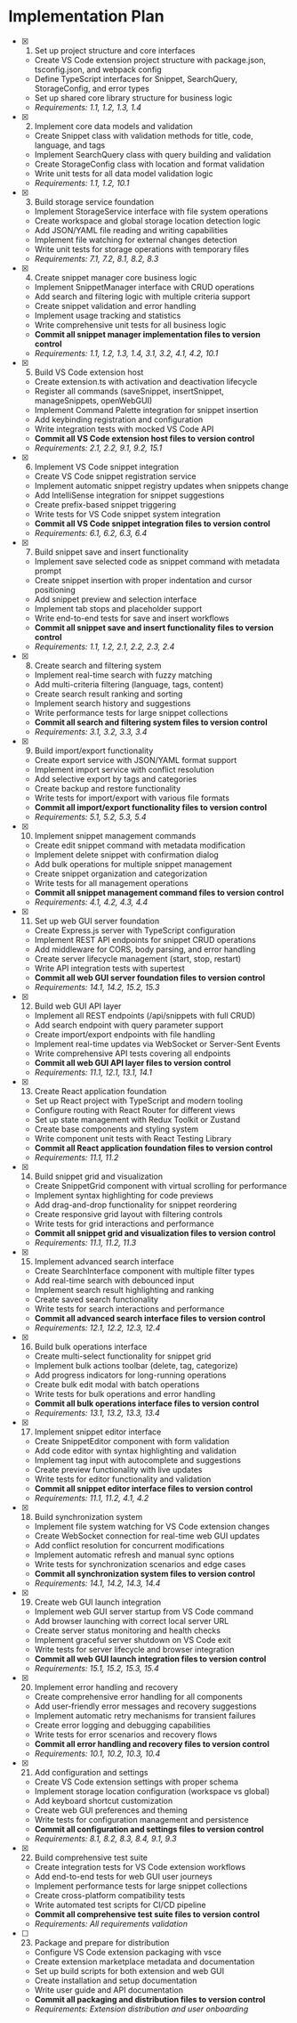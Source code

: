 # Implementation Plan

- [x] 1. Set up project structure and core interfaces

  - Create VS Code extension project structure with package.json, tsconfig.json, and webpack config
  - Define TypeScript interfaces for Snippet, SearchQuery, StorageConfig, and error types
  - Set up shared core library structure for business logic
  - _Requirements: 1.1, 1.2, 1.3, 1.4_

- [x] 2. Implement core data models and validation

  - Create Snippet class with validation methods for title, code, language, and tags
  - Implement SearchQuery class with query building and validation
  - Create StorageConfig class with location and format validation
  - Write unit tests for all data model validation logic
  - _Requirements: 1.1, 1.2, 10.1_

- [x] 3. Build storage service foundation

  - Implement StorageService interface with file system operations
  - Create workspace and global storage location detection logic
  - Add JSON/YAML file reading and writing capabilities
  - Implement file watching for external changes detection
  - Write unit tests for storage operations with temporary files
  - _Requirements: 7.1, 7.2, 8.1, 8.2, 8.3_

- [x] 4. Create snippet manager core business logic

  - Implement SnippetManager interface with CRUD operations
  - Add search and filtering logic with multiple criteria support
  - Create snippet validation and error handling
  - Implement usage tracking and statistics
  - Write comprehensive unit tests for all business logic
  - **Commit all snippet manager implementation files to version control**
  - _Requirements: 1.1, 1.2, 1.3, 1.4, 3.1, 3.2, 4.1, 4.2, 10.1_

- [x] 5. Build VS Code extension host

  - Create extension.ts with activation and deactivation lifecycle
  - Register all commands (saveSnippet, insertSnippet, manageSnippets, openWebGUI)
  - Implement Command Palette integration for snippet insertion
  - Add keybinding registration and configuration
  - Write integration tests with mocked VS Code API
  - **Commit all VS Code extension host files to version control**
  - _Requirements: 2.1, 2.2, 9.1, 9.2, 15.1_

- [x] 6. Implement VS Code snippet integration

  - Create VS Code snippet registration service
  - Implement automatic snippet registry updates when snippets change
  - Add IntelliSense integration for snippet suggestions
  - Create prefix-based snippet triggering
  - Write tests for VS Code snippet system integration
  - **Commit all VS Code snippet integration files to version control**
  - _Requirements: 6.1, 6.2, 6.3, 6.4_

- [x] 7. Build snippet save and insert functionality

  - Implement save selected code as snippet command with metadata prompt
  - Create snippet insertion with proper indentation and cursor positioning
  - Add snippet preview and selection interface
  - Implement tab stops and placeholder support
  - Write end-to-end tests for save and insert workflows
  - **Commit all snippet save and insert functionality files to version control**
  - _Requirements: 1.1, 1.2, 2.1, 2.2, 2.3, 2.4_

- [x] 8. Create search and filtering system

  - Implement real-time search with fuzzy matching
  - Add multi-criteria filtering (language, tags, content)
  - Create search result ranking and sorting
  - Implement search history and suggestions
  - Write performance tests for large snippet collections
  - **Commit all search and filtering system files to version control**
  - _Requirements: 3.1, 3.2, 3.3, 3.4_

- [x] 9. Build import/export functionality

  - Create export service with JSON/YAML format support
  - Implement import service with conflict resolution
  - Add selective export by tags and categories
  - Create backup and restore functionality
  - Write tests for import/export with various file formats
  - **Commit all import/export functionality files to version control**
  - _Requirements: 5.1, 5.2, 5.3, 5.4_

- [x] 10. Implement snippet management commands

  - Create edit snippet command with metadata modification
  - Implement delete snippet with confirmation dialog
  - Add bulk operations for multiple snippet management
  - Create snippet organization and categorization
  - Write tests for all management operations
  - **Commit all snippet management command files to version control**
  - _Requirements: 4.1, 4.2, 4.3, 4.4_

- [x] 11. Set up web GUI server foundation

  - Create Express.js server with TypeScript configuration
  - Implement REST API endpoints for snippet CRUD operations
  - Add middleware for CORS, body parsing, and error handling
  - Create server lifecycle management (start, stop, restart)
  - Write API integration tests with supertest
  - **Commit all web GUI server foundation files to version control**
  - _Requirements: 14.1, 14.2, 15.2, 15.3_

- [x] 12. Build web GUI API layer

  - Implement all REST endpoints (/api/snippets with full CRUD)
  - Add search endpoint with query parameter support
  - Create import/export endpoints with file handling
  - Implement real-time updates via WebSocket or Server-Sent Events
  - Write comprehensive API tests covering all endpoints
  - **Commit all web GUI API layer files to version control**
  - _Requirements: 11.1, 12.1, 13.1, 14.1_

- [x] 13. Create React application foundation

  - Set up React project with TypeScript and modern tooling
  - Configure routing with React Router for different views
  - Set up state management with Redux Toolkit or Zustand
  - Create base components and styling system
  - Write component unit tests with React Testing Library
  - **Commit all React application foundation files to version control**
  - _Requirements: 11.1, 11.2_

- [x] 14. Build snippet grid and visualization

  - Create SnippetGrid component with virtual scrolling for performance
  - Implement syntax highlighting for code previews
  - Add drag-and-drop functionality for snippet reordering
  - Create responsive grid layout with filtering controls
  - Write tests for grid interactions and performance
  - **Commit all snippet grid and visualization files to version control**
  - _Requirements: 11.1, 11.2, 11.3_

- [x] 15. Implement advanced search interface

  - Create SearchInterface component with multiple filter types
  - Add real-time search with debounced input
  - Implement search result highlighting and ranking
  - Create saved search functionality
  - Write tests for search interactions and performance
  - **Commit all advanced search interface files to version control**
  - _Requirements: 12.1, 12.2, 12.3, 12.4_

- [x] 16. Build bulk operations interface

  - Create multi-select functionality for snippet grid
  - Implement bulk actions toolbar (delete, tag, categorize)
  - Add progress indicators for long-running operations
  - Create bulk edit modal with batch operations
  - Write tests for bulk operations and error handling
  - **Commit all bulk operations interface files to version control**
  - _Requirements: 13.1, 13.2, 13.3, 13.4_

- [x] 17. Implement snippet editor interface

  - Create SnippetEditor component with form validation
  - Add code editor with syntax highlighting and validation
  - Implement tag input with autocomplete and suggestions
  - Create preview functionality with live updates
  - Write tests for editor functionality and validation
  - **Commit all snippet editor interface files to version control**
  - _Requirements: 11.1, 11.2, 4.1, 4.2_

- [x] 18. Build synchronization system

  - Implement file system watching for VS Code extension changes
  - Create WebSocket connection for real-time web GUI updates
  - Add conflict resolution for concurrent modifications
  - Implement automatic refresh and manual sync options
  - Write tests for synchronization scenarios and edge cases
  - **Commit all synchronization system files to version control**
  - _Requirements: 14.1, 14.2, 14.3, 14.4_

- [x] 19. Create web GUI launch integration

  - Implement web GUI server startup from VS Code command
  - Add browser launching with correct local server URL
  - Create server status monitoring and health checks
  - Implement graceful server shutdown on VS Code exit
  - Write tests for server lifecycle and browser integration
  - **Commit all web GUI launch integration files to version control**
  - _Requirements: 15.1, 15.2, 15.3, 15.4_

- [x] 20. Implement error handling and recovery

  - Create comprehensive error handling for all components
  - Add user-friendly error messages and recovery suggestions
  - Implement automatic retry mechanisms for transient failures
  - Create error logging and debugging capabilities
  - Write tests for error scenarios and recovery flows
  - **Commit all error handling and recovery files to version control**
  - _Requirements: 10.1, 10.2, 10.3, 10.4_

- [x] 21. Add configuration and settings

  - Create VS Code extension settings with proper schema
  - Implement storage location configuration (workspace vs global)
  - Add keyboard shortcut customization
  - Create web GUI preferences and theming
  - Write tests for configuration management and persistence
  - **Commit all configuration and settings files to version control**
  - _Requirements: 8.1, 8.2, 8.3, 8.4, 9.1, 9.3_

- [x] 22. Build comprehensive test suite

  - Create integration tests for VS Code extension workflows
  - Add end-to-end tests for web GUI user journeys
  - Implement performance tests for large snippet collections
  - Create cross-platform compatibility tests
  - Write automated test scripts for CI/CD pipeline
  - **Commit all comprehensive test suite files to version control**
  - _Requirements: All requirements validation_

- [ ] 23. Package and prepare for distribution

  - Configure VS Code extension packaging with vsce
  - Create extension marketplace metadata and documentation
  - Set up build scripts for both extension and web GUI
  - Create installation and setup documentation
  - Write user guide and API documentation
  - **Commit all packaging and distribution files to version control**
  - _Requirements: Extension distribution and user onboarding_

